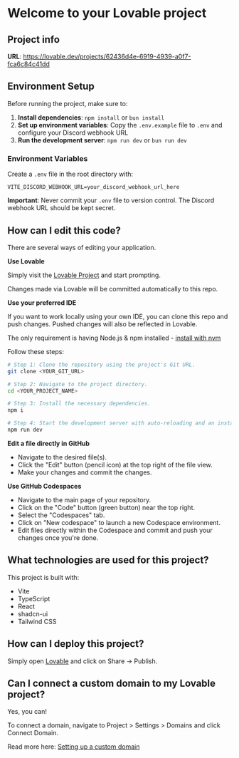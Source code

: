# Welcome to your Lovable project

## Project info

**URL**: https://lovable.dev/projects/62436d4e-6919-4939-a0f7-fca6c84c41dd

## Environment Setup

Before running the project, make sure to:

1. **Install dependencies**: `npm install` or `bun install`
2. **Set up environment variables**: Copy the `.env.example` file to `.env` and configure your Discord webhook URL
3. **Run the development server**: `npm run dev` or `bun run dev`

### Environment Variables

Create a `.env` file in the root directory with:

```
VITE_DISCORD_WEBHOOK_URL=your_discord_webhook_url_here
```

**Important**: Never commit your `.env` file to version control. The Discord webhook URL should be kept secret.

## How can I edit this code?

There are several ways of editing your application.

**Use Lovable**

Simply visit the [Lovable Project](https://lovable.dev/projects/62436d4e-6919-4939-a0f7-fca6c84c41dd) and start prompting.

Changes made via Lovable will be committed automatically to this repo.

**Use your preferred IDE**

If you want to work locally using your own IDE, you can clone this repo and push changes. Pushed changes will also be reflected in Lovable.

The only requirement is having Node.js & npm installed - [install with nvm](https://github.com/nvm-sh/nvm#installing-and-updating)

Follow these steps:

```sh
# Step 1: Clone the repository using the project's Git URL.
git clone <YOUR_GIT_URL>

# Step 2: Navigate to the project directory.
cd <YOUR_PROJECT_NAME>

# Step 3: Install the necessary dependencies.
npm i

# Step 4: Start the development server with auto-reloading and an instant preview.
npm run dev
```

**Edit a file directly in GitHub**

- Navigate to the desired file(s).
- Click the "Edit" button (pencil icon) at the top right of the file view.
- Make your changes and commit the changes.

**Use GitHub Codespaces**

- Navigate to the main page of your repository.
- Click on the "Code" button (green button) near the top right.
- Select the "Codespaces" tab.
- Click on "New codespace" to launch a new Codespace environment.
- Edit files directly within the Codespace and commit and push your changes once you're done.

## What technologies are used for this project?

This project is built with:

- Vite
- TypeScript
- React
- shadcn-ui
- Tailwind CSS

## How can I deploy this project?

Simply open [Lovable](https://lovable.dev/projects/62436d4e-6919-4939-a0f7-fca6c84c41dd) and click on Share -> Publish.

## Can I connect a custom domain to my Lovable project?

Yes, you can!

To connect a domain, navigate to Project > Settings > Domains and click Connect Domain.

Read more here: [Setting up a custom domain](https://docs.lovable.dev/tips-tricks/custom-domain#step-by-step-guide)
